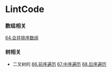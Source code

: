 
# LintCode

### 数组相关
[64.合并排序数组](lintcode/code/64.java)

### 树相关
* 二叉树的 [66.前序遍历](lintcode/code/66.java) [67.中序遍历](lintcode/code/67.java) [68.后序遍历](lintcode/code/68.java)
